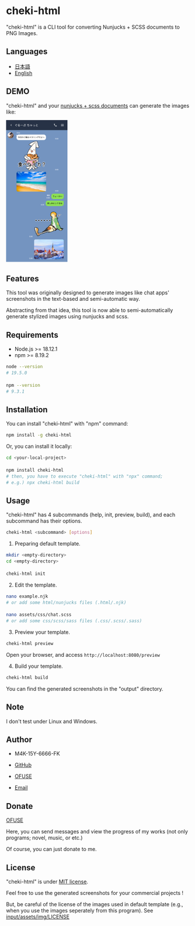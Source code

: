 
# cheki-html

"cheki-html" is a CLI tool for converting Nunjucks + SCSS documents to PNG Images.

## Languages

* [日本語](https://github.com/m4k15y6666fk/cheki-html/blob/master/README-ja.md)
* [English](https://github.com/m4k15y6666fk/cheki-html#readme)

## DEMO

"cheki-html" and your [nunjucks + scss documents](https://github.com/m4k15y6666fk/cheki-html/blob/master/input/example.njk) can generate the images like:

<img width="33.3%" src="https://github.com/m4k15y6666fk/cheki-html/blob/master/example.png" alt="Example">

## Features

This tool was originally designed to generate images like chat apps' screenshots in the text-based and semi-automatic way.

Abstracting from that idea, this tool is now able to semi-automatically generate stylized images using nunjucks and scss.

## Requirements

* Node.js >= 18.12.1
* npm >= 8.19.2

```bash
node --version
# 19.5.0

npm --version
# 9.3.1
```

## Installation

You can install "cheki-html" with "npm" command:

```bash
npm install -g cheki-html
```

Or, you can install it locally:

```bash
cd <your-local-project>

npm install cheki-html
# then, you have to execute "cheki-html" with "npx" command;
# e.g.) npx cheki-html build
```

## Usage

"cheki-html" has 4 subcommands (help, init, preview, build), and each subcommand has their options.

```bash
cheki-html <subcommand> [options]
```

1. Preparing default template.

```bash
mkdir <empty-directory>
cd <empty-directory>

cheki-html init
```

2. Edit the template.

```bash
nano example.njk
# or add some html/nunjucks files (.html/.njk)

nano assets/css/chat.scss
# or add some css/scss/sass files (.css/.scss/.sass)
```

3. Preview your template.

```bash
cheki-html preview
```

Open your browser, and access `http://localhost:8080/preview`

4. Build your template.

```bash
cheki-html build
```

You can find the generated screenshots in the "output" directory.

## Note

I don't test under Linux and Windows.

## Author

* M4K-15Y-6666-FK

* [GitHub](https://github.com/m4k15y6666fk)
* [OFUSE](https://ofuse.me/m4k15y6666fk)

* [Email](mailto:m4k15y6666fk@outlook.com)

<!--
[Web](https://render.com)

[Miskey](https://miskey.io)

[Twitter](https://twitter.com)
-->

## Donate

[OFUSE](https://ofuse.me/m4k15y6666fk)

Here, you can send messages and view the progress of my works (not only programs; novel, music, or etc.)

Of course, you can just donate to me.

## License

"cheki-html" is under [MIT license](https://opensource.org/licenses/MIT).

Feel free to use the generated screenshots for your commercial projects !

But, be careful of the license of the images used in default template (e.g., when you use the images seperately from this program). See [input/assets/img/LICENSE](https://github.com/m4k15y6666fk/cheki-html/blob/master/input/assets/img/LICENSE)
